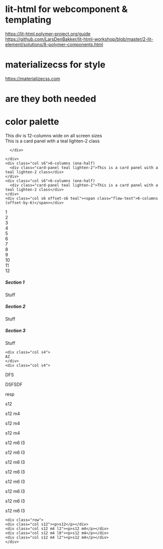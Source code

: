 # lit-html for webcomponent & templating
https://lit-html.polymer-project.org/guide
https://github.com/LarsDenBakker/lit-html-workshop/blob/master/2-lit-element/solutions/8-polymer-components.html

# materializecss for style
https://materializecss.com

# are they both needed

# color palette



<div class="row">
    <div class="col s12 teal lighten-22">This div is 12-columns wide on all screen sizes
      <div class="card-panel teal lighten-2">This is a card panel with a teal lighten-2 class

      </div>

    </div>
    <div class="col s6">6-columns (one-half)
      <div class="card-panel teal lighten-2">This is a card panel with a teal lighten-2 class</div>
    </div>
    <div class="col s6">6-columns (one-half)
      <div class="card-panel teal lighten-2">This is a card panel with a teal lighten-2 class</div>
    </div>
    <div class="col s6 offset-s6 teal"><span class="flow-text">6-columns (offset-by-6)</span></div>

  </div>

  <div class="row">
    <div class="col s1 teal lighten-2">1</div>
    <div class="col s1 teal lighten-2">2</div>
    <div class="col s1 teal lighten-2">3</div>
    <div class="col s1 teal lighten-2">4</div>
    <div class="col s1 teal lighten-2">5</div>
    <div class="col s1 teal lighten-2">6</div>
    <div class="col s1 teal lighten-2">7</div>
    <div class="col s1 teal lighten-2">8</div>
    <div class="col s1 teal lighten-2">9</div>
    <div class="col s1 teal lighten-2">10</div>
    <div class="col s1 teal lighten-2">11</div>
    <div class="col s1 teal lighten-2">12</div>
  </div>

  <div class="divider"></div>
  <div class="section">
    <h5>Section 1</h5>
    <p>Stuff</p>
  </div>
  <div class="divider"></div>
  <div class="section">
    <h5>Section 2</h5>
    <p>Stuff</p>
  </div>
  <div class="divider"></div>
  <div class="section">
    <h5>Section 3</h5>
    <p>Stuff</p>
  </div>

  <div class="row">

    <div class="col s4">
    AZ
    </div>
    <div class="col s4">
  DFS
    </div>
    <div class="col s4">
    DSFSDF
    </div>

  </div>
  resp
  <div class="row">
    <div class="col s12"><p>s12</p></div>
    <div class="col s12 m4 l2"><p>s12 m4</p></div>
    <div class="col s12 m4 l8"><p>s12 m4</p></div>
    <div class="col s12 m4 l2"><p>s12 m4</p></div>
  </div>
  <div class="row">
    <div class="col s12 m6 l3"><p>s12 m6 l3</p></div>
    <div class="col s12 m6 l3"><p>s12 m6 l3</p></div>
    <div class="col s12 m6 l3"><p>s12 m6 l3</p></div>
    <div class="col s12 m6 l3"><p>s12 m6 l3</p></div>
  </div>


</div>


<div class="row">
    <div class="col s12 m6 l3"><p>s12 m6 l3</p></div>
    <div class="col s12 m6 l3"><p>s12 m6 l3</p></div>
    <div class="col s12 m6 l3"><p>s12 m6 l3</p></div>
    <div class="col s12 m6 l3"><p>s12 m6 l3</p></div>
    </div>

    <div class="row">
    <div class="col s12"><p>s12</p></div>
    <div class="col s12 m4 l2"><p>s12 m4</p></div>
    <div class="col s12 m4 l8"><p>s12 m4</p></div>
    <div class="col s12 m4 l2"><p>s12 m4</p></div>
    </div>

